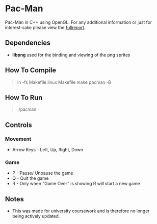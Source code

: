 # Pac-Man
Pac-Man in C++ using OpenGL. For any additional information or just for interest-sake please view the [fullreport](https://github.com/tkilminster/pacman/blob/master/pacman_report.pdf "View Report").

## Dependencies
* **libpng** used for the binding and viewing of the png sprites

## How To Compile
> ln -fs Makefile.linux Makefile
> make pacman -B

## How To Run
> ./pacman

## Controls
### Movement
* Arrow Keys - Left, Up, Right, Down

### Game
* P - Pause/ Unpause the game
* Q - Quit the game
* R - Only when "Game Over" is showing R will start a new game

## Notes
* This was made for university coursework and is therefore no longer being actively updated.
